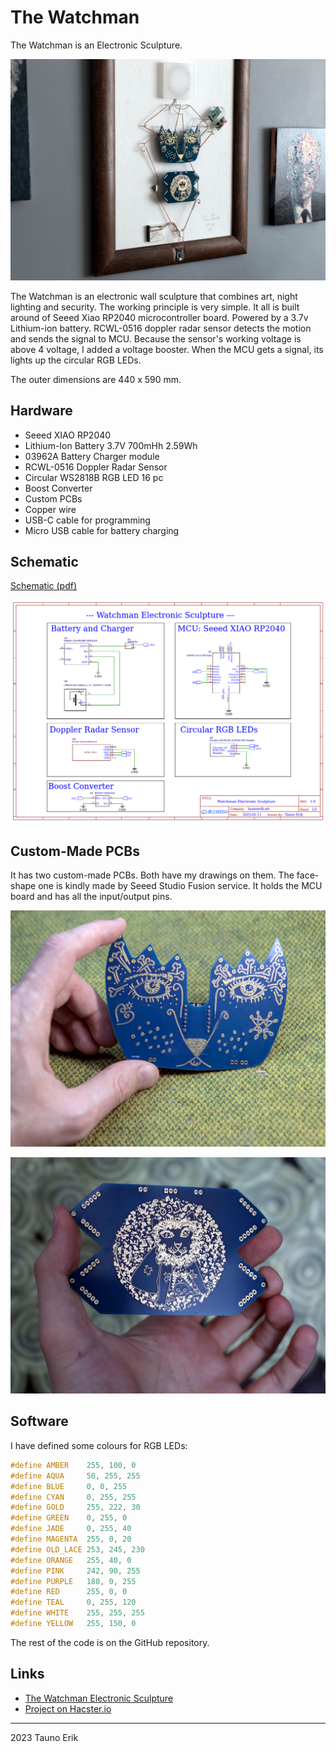 # The Watchman

The Watchman is an Electronic Sculpture.

![The Watchman on the wall](Img/IMG_0326_2048.jpg)

The Watchman is an electronic wall sculpture that combines art, night lighting and security. The working principle is very simple. It all is built around of Seeed Xiao RP2040 microcontroller board. Powered by a 3.7v Lithium-ion battery. RCWL-0516 doppler radar sensor detects the motion and sends the signal to MCU. Because the sensor's working voltage is above 4 voltage, I added a voltage booster. When the MCU gets a signal, its lights up the circular RGB LEDs.

The outer dimensions are 440 x 590 mm.

## Hardware

- Seeed XIAO RP2040
- Lithium-Ion Battery 3.7V 700mHh 2.59Wh
- 03962A Battery Charger module
- RCWL-0516 Doppler Radar Sensor
- Circular WS2818B RGB LED 16 pc
- Boost Converter
- Custom PCBs
- Copper wire
- USB-C cable for programming
- Micro USB cable for battery charging

## Schematic

[Schematic (pdf)](Doc/Schematic_2023-Watchman_2023-01-11.pdf)

![Schematic](Img/Schematic_2023-Watchman_2023-01-11.png)

## Custom-Made PCBs

It has two custom-made PCBs. Both have my drawings on them. The face-shape one is kindly made by Seeed Studio Fusion service. It holds the MCU board and has all the input/output pins.

![Face-shaped PCB](Img/IMG_0251_1.jpg)

![Lion PCB](Img/4N8A9605_1.JPG)

## Software

I have defined some colours for RGB LEDs:

```C
#define AMBER    255, 100, 0
#define AQUA     50, 255, 255
#define BLUE     0, 0, 255
#define CYAN     0, 255, 255
#define GOLD     255, 222, 30
#define GREEN    0, 255, 0
#define JADE     0, 255, 40
#define MAGENTA  255, 0, 20
#define OLD_LACE 253, 245, 230
#define ORANGE   255, 40, 0
#define PINK     242, 90, 255
#define PURPLE   180, 0, 255
#define RED      255, 0, 0
#define TEAL     0, 255, 120
#define WHITE    255, 255, 255
#define YELLOW   255, 150, 0
```

The rest of the code is on the GitHub repository.

## Links

- [The Watchman Electronic Sculpture](https://taunoerik.art/2023/01/22/the-watchman-electronic-sculpture/)
- [Project on Hacster.io](https://www.hackster.io/taunoerik)

___
2023 Tauno Erik

